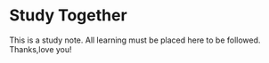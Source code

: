 # Study Together 
This is a study note. All learning must be placed here to be followed.
Thanks,love you!